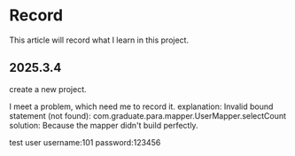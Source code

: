 # Record

This article will record what I learn in this project.

## 2025.3.4
 create a new project.

I meet a problem, which need me to record it.
explanation:
Invalid bound statement (not found): com.graduate.para.mapper.UserMapper.selectCount
solution:
Because the mapper didn't build perfectly.

test user
username:101
password:123456